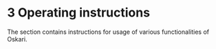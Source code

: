 # 3 Operating instructions

The section contains instructions for usage of various functionalities of Oskari.